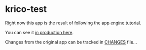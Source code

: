 krico-test
==========

Right now this app is the result of following the [app engine tutorial](https://cloud.google.com/appengine/docs/java/gettingstarted/introduction).

You can see it [in production here](https://krico-test.appspot.com).

Changes from the original app can be tracked in [CHANGES](CHANGES.md) file...